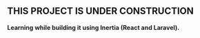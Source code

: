 ## THIS PROJECT IS UNDER CONSTRUCTION

**Learning while building it using Inertia (React and Laravel).**

